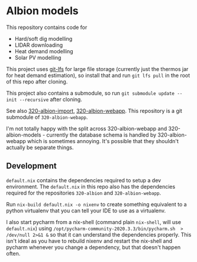 # Albion models

This repository contains code for
* Hard/soft dig modelling
* LIDAR downloading
* Heat demand modelling
* Solar PV modelling

This project uses [git-lfs](https://git-lfs.github.com/) for large file storage (currently just the thermos jar for heat demand estimation), so install that and run `git lfs pull` in the root of this repo after cloning.

This project also contains a submodule, so run `git submodule update --init --recursive` after cloning.

See also [320-albion-import](https://github.com/cse-bristol/320-albion), [320-albion-webapp](https://github.com/cse-bristol/320-albion-webapp). This repository is a git submodule of `320-albion-webapp`.

I'm not totally happy with the split across 320-albion-webapp and 320-albion-models - currently the database schema is handled by 320-albion-webapp which is sometimes annoying. It's possible that they shouldn't actually be separate things.

## Development

`default.nix` contains the dependencies required to setup a dev environment. The `default.nix` in this repo also has the dependencies required for the repositories `320-albion` and `320-albion-webapp`.

Run `nix-build default.nix -o nixenv` to create something equivalent to a python virtualenv that you can tell your IDE to use as a virtualenv. 

I also start pycharm from a nix-shell (command plain `nix-shell`, will use `default.nix`) using `/opt/pycharm-community-2020.3.3/bin/pycharm.sh  > /dev/null 2>&1 &` so that it can understand the dependencies properly. This isn't ideal as you have to rebuild nixenv and restart the nix-shell and pycharm whenever you change a dependency, but that doesn't happen often.